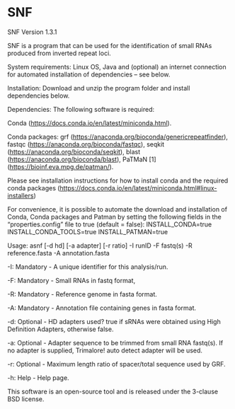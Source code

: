 # SNF

SNF Version 1.3.1

SNF is a program that can be used for the identification of small RNAs produced from inverted repeat loci. 

System requirements: Linux OS, Java and (optional) an internet connection for automated installation of dependencies – see below.

Installation:
Download and unzip the program folder and install dependencies below.

Dependencies:
The following software is required:

Conda (https://docs.conda.io/en/latest/miniconda.html). 

Conda packages: grf (https://anaconda.org/bioconda/genericrepeatfinder), fastqc (https://anaconda.org/bioconda/fastqc), seqkit (https://anaconda.org/bioconda/seqkit), blast (https://anaconda.org/bioconda/blast), PaTMaN [1] (https://bioinf.eva.mpg.de/patman/).

Please see installation instructions for how to install conda and the required conda packages (https://docs.conda.io/en/latest/miniconda.html#linux-installers) 

For convenience, it is possible to automate the download and installation of Conda, Conda packages and Patman by setting the following fields in the “properties.config” file to true (default = false):
INSTALL_CONDA=true
INSTALL_CONDA_TOOLS=true
INSTALL_PATMAN=true


Usage: asnf [-d hd] [-a adapter] [-r ratio] -I runID -F fastq(s) -R reference.fasta -A annotation.fasta

-I:   Mandatory - A unique identifier for this analysis/run.

-F:  Mandatory - Small RNAs in fastq format,

-R:  Mandatory - Reference genome in fasta format.

-A:  Mandatory - Annotation file containing genes in fasta format.

-d:  Optional - HD adapters used? true if sRNAs were obtained using High Definition Adapters, otherwise false.

-a:  Optional - Adapter sequence to be trimmed from small RNA fastq(s). If no adapter is supplied, Trimalore! auto detect adapter will be used.

-r:  Optional - Maximum length ratio of spacer/total sequence used by GRF.

-h:  Help - Help page.
        
This software is an open-source tool and is released under the 3-clause BSD license.
